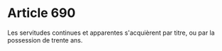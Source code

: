 # Article 690

Les servitudes continues et apparentes s'acquièrent par titre, ou par la possession de trente ans.
